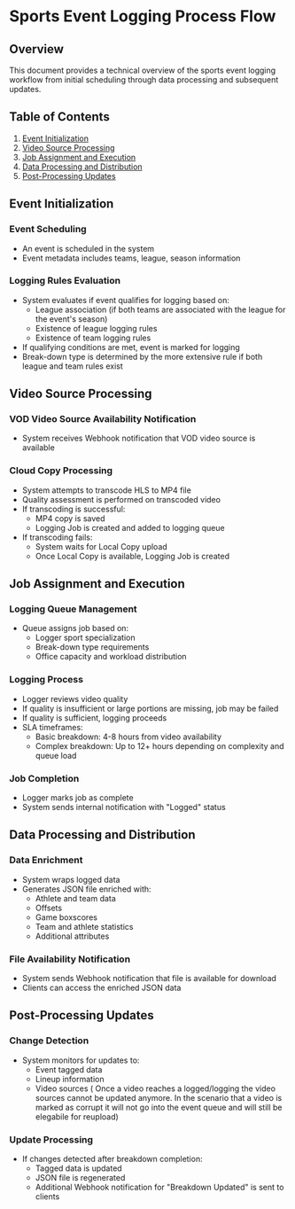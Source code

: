 # Sports Event Logging Process Flow

## Overview
This document provides a technical overview of the sports event logging workflow from initial scheduling through data processing and subsequent updates.

## Table of Contents
1. [Event Initialization](#event-initialization)
2. [Video Source Processing](#video-source-processing)
3. [Job Assignment and Execution](#job-assignment-and-execution)
4. [Data Processing and Distribution](#data-processing-and-distribution)
5. [Post-Processing Updates](#post-processing-updates)

## Event Initialization
### Event Scheduling
- An event is scheduled in the system
- Event metadata includes teams, league, season information

### Logging Rules Evaluation
- System evaluates if event qualifies for logging based on:
  - League association (if both teams are associated with the league for the event's season)
  - Existence of league logging rules
  - Existence of team logging rules
- If qualifying conditions are met, event is marked for logging
- Break-down type is determined by the more extensive rule if both league and team rules exist

## Video Source Processing
### VOD Video Source Availability Notification
- System receives Webhook notification that VOD video source is available

### Cloud Copy Processing
- System attempts to transcode HLS to MP4 file
- Quality assessment is performed on transcoded video
- If transcoding is successful:
  - MP4 copy is saved
  - Logging Job is created and added to logging queue
- If transcoding fails:
  - System waits for Local Copy upload
  - Once Local Copy is available, Logging Job is created


## Job Assignment and Execution
### Logging Queue Management
- Queue assigns job based on:
  - Logger sport specialization
  - Break-down type requirements
  - Office capacity and workload distribution

### Logging Process
- Logger reviews video quality
- If quality is insufficient or large portions are missing, job may be failed
- If quality is sufficient, logging proceeds
- SLA timeframes:
  - Basic breakdown: 4-8 hours from video availability
  - Complex breakdown: Up to 12+ hours depending on complexity and queue load

### Job Completion
- Logger marks job as complete
- System sends internal notification with "Logged" status

## Data Processing and Distribution
### Data Enrichment
- System wraps logged data
- Generates JSON file enriched with:
  - Athlete and team data
  - Offsets
  - Game boxscores
  - Team and athlete statistics
  - Additional attributes

### File Availability Notification
- System sends Webhook notification that file is available for download
- Clients can access the enriched JSON data

## Post-Processing Updates
### Change Detection
- System monitors for updates to:
  - Event tagged data
  - Lineup information
  - Video sources ( Once a video reaches a logged/logging the video sources cannot be updated anymore. In the scenario that a video is marked as corrupt it will not 
  go into the event queue and will still be elegabile for reupload)

### Update Processing
- If changes detected after breakdown completion:
  - Tagged data is updated
  - JSON file is regenerated
  - Additional Webhook notification for "Breakdown Updated" is sent to clients
